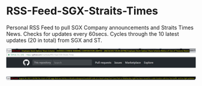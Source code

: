 # RSS-Feed-SGX-Straits-Times
Personal RSS Feed to pull SGX Company announcements and Straits Times News.
Checks for updates every 60secs.
Cycles through the 10 latest updates (20 in total) from SGX and ST.

![alt text](https://github.com/markbala/RSS-Feed-SGX-Straits-Times/blob/master/Capture.png)

![alt text](https://github.com/markbala/RSS-Feed-SGX-Straits-Times/blob/master/Capture2.png)
